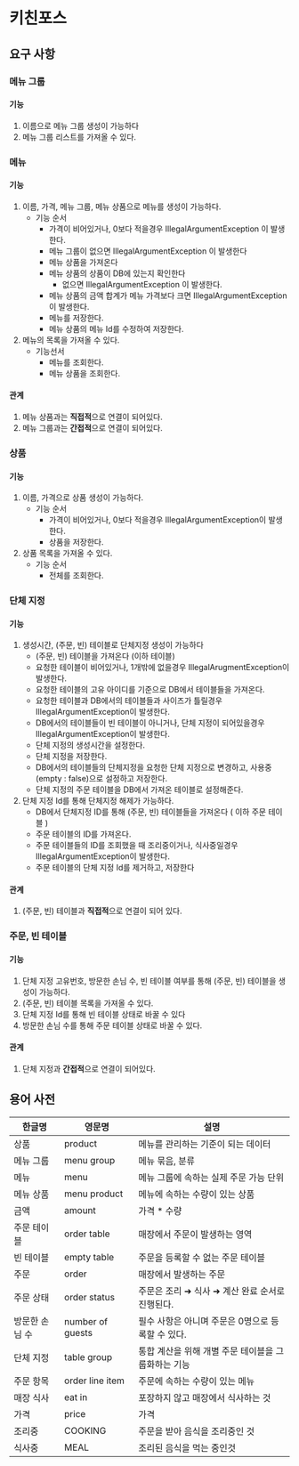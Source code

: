 # 키친포스

## 요구 사항
### 메뉴 그룹
#### 기능
1. 이름으로 메뉴 그룹 생성이 가능하다
2. 메뉴 그룹 리스트를 가져올 수 있다.
### 메뉴
#### 기능
1. 이름, 가격, 메뉴 그룹, 메뉴 상품으로 메뉴를 생성이 가능하다.
    - 기능 순서
        - 가격이 비어있거나, 0보다 적을경우 IllegalArgumentException 이 발생한다.
        - 메뉴 그룹이 없으면 IllegalArgumentException 이 발생한다
        - 메뉴 상품을 가져온다
        - 메뉴 상품의 상품이 DB에 있는지 확인한다
            - 없으면 IllegalArgumentException 이 발생한다.
        - 메뉴 상품의 금액 합계가 메뉴 가격보다 크면 IllegalArgumentException이 발생한다.
        - 메뉴를 저장한다.
        - 메뉴 상품의 메뉴 Id를 수정하여 저장한다.
2. 메뉴의 목록을 가져올 수 있다.
    - 기능선서
        - 메뉴를 조회한다.
        - 메뉴 상품을 조회한다.
#### 관계
1. 메뉴 상품과는 **직접적**으로 연결이 되어있다.
2. 메뉴 그룹과는 **간접적**으로 연결이 되어있다.
### 상품
#### 기능
1. 이름, 가격으로 상품 생성이 가능하다.
    - 기능 순서
        - 가격이 비어있거나, 0보다 적을경우 IllegalArgumentException이 발생한다.
        - 상품을 저장한다.
2. 상품 목록을 가져올 수 있다.
    - 기능 순서
        - 전체를 조회한다.
### 단체 지정
#### 기능
1. 생성시간, (주문, 빈) 테이블로 단체지정 생성이 가능하다
    - (주문, 빈) 테이블을 가져온다 (이하 테이블)
    - 요청한 테이블이 비어있거나, 1개밖에 없을경우 IllegalArugmentException이 발생한다.
    - 요청한 테이블의 고유 아이디를 기준으로 DB에서 테이블들을 가져온다.
    - 요청한 테이블과 DB에서의 테이블들과 사이즈가 틀릴경우 IllegalArgumentException이 발생한다.
    - DB에서의 테이블들이 빈 테이블이 아니거나, 단체 지정이 되어있을경우 IllegalArgumentException이 발생한다.
    - 단체 지정의 생성시간을 설정한다.
    - 단체 지정을 저장한다.
    - DB에서의 테이블들의 단체지정을 요청한 단체 지정으로 변경하고, 사용중(empty : false)으로 설정하고 저장한다.
    - 단체 지정의 주문 테이블을 DB에서 가져온 테이블로 설정해준다.
2. 단체 지정 Id를 통해 단체지정 해제가 가능하다.
    - DB에서 단체지정 ID를 통해 (주문, 빈) 테이블들을 가져온다 ( 이하 주문 테이블 )
    - 주문 테이블의 ID를 가져온다.
    - 주문 테이블들의 ID를 조회했을 때 조리중이거나, 식사중일경우 IllegalArgumentException이 발생한다.
    - 주문 테이블의 단체 지정 Id를 제거하고, 저장한다
#### 관계
1. (주문, 빈) 테이블과 **직접적**으로 연결이 되어 있다.
### 주문, 빈 테이블
#### 기능
1. 단체 지정 고유번호, 방문한 손님 수, 빈 테이블 여부를 통해 (주문, 빈) 테이블을 생성이 가능하다.
2. (주문, 빈) 테이블 목록을 가져올 수 있다.
3. 단체 지정 Id를 통해 빈 테이블 상태로 바꿀 수 있다
4. 방문한 손님 수를 통해 주문 테이블 상태로 바꿀 수 있다.
#### 관계
1. 단체 지정과 **간접적**으로 연결이 되어있다.
## 용어 사전

| 한글명 | 영문명 | 설명 |
| --- | --- | --- |
| 상품 | product | 메뉴를 관리하는 기준이 되는 데이터 |
| 메뉴 그룹 | menu group | 메뉴 묶음, 분류 |
| 메뉴 | menu | 메뉴 그룹에 속하는 실제 주문 가능 단위 |
| 메뉴 상품 | menu product | 메뉴에 속하는 수량이 있는 상품 |
| 금액 | amount | 가격 * 수량 |
| 주문 테이블 | order table | 매장에서 주문이 발생하는 영역 |
| 빈 테이블 | empty table | 주문을 등록할 수 없는 주문 테이블 |
| 주문 | order | 매장에서 발생하는 주문 |
| 주문 상태 | order status | 주문은 조리 ➜ 식사 ➜ 계산 완료 순서로 진행된다. |
| 방문한 손님 수 | number of guests | 필수 사항은 아니며 주문은 0명으로 등록할 수 있다. |
| 단체 지정 | table group | 통합 계산을 위해 개별 주문 테이블을 그룹화하는 기능 |
| 주문 항목 | order line item | 주문에 속하는 수량이 있는 메뉴 |
| 매장 식사 | eat in | 포장하지 않고 매장에서 식사하는 것 |
| 가격 | price | 가격 |
| 조리중 | COOKING | 주문을 받아 음식을 조리중인 것 |
| 식사중 | MEAL | 조리된 음식을 먹는 중인것 |
